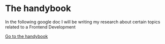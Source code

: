 <h1> The handybook </h1>

<p> In the following google doc I will be writing my research about certain topics related to a Frontend Development </p>

[Go to the handybook](https://docs.google.com/document/d/1gwYuLF3CCf-qzML2LbN_fYEsgxmtz7mZWu5ShMuoB-s/edit?usp=sharing)
